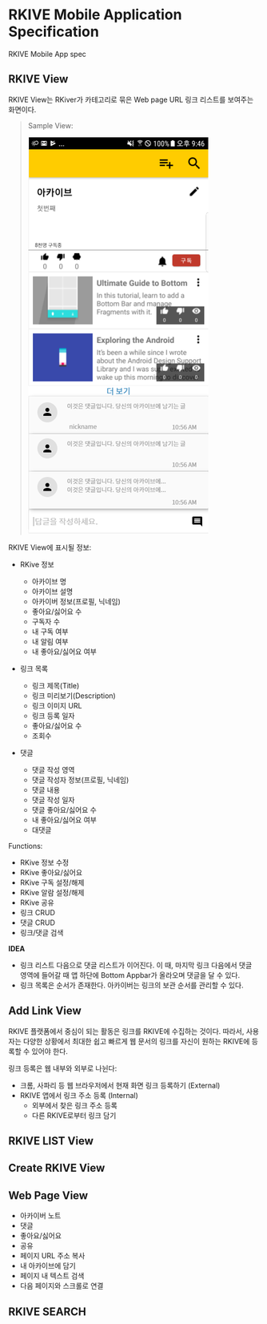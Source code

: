 # RKIVE Mobile Application Specification

RKIVE Mobile App spec



## RKIVE View

RKIVE View는 RKiver가 카테고리로 묶은 Web page URL 링크 리스트를 보여주는 화면이다. 



>Sample View:
>
>![](./res/images/rkive_view_demo.png)
>
>



RKIVE View에 표시될 정보:

* RKive 정보
  * 아카이브 명
  * 아카이브 설명
  * 아카이버 정보(프로필, 닉네임)
  * 좋아요/싫어요 수
  * 구독자 수
  * 내 구독 여부
  * 내 알림 여부
  * 내 좋아요/싫어요 여부

* 링크 목록
  * 링크 제목(Title)
  * 링크 미리보기(Description)
  * 링크 이미지 URL
  * 링크 등록 일자
  * 좋아요/싫어요 수
  * 조회수
* 댓글
  * 댓글 작성 영역
  * 댓글 작성자 정보(프로필, 닉네임)
  * 댓글 내용
  * 댓글 작성 일자
  * 댓글 좋아요/싫어요 수
  * 내 좋아요/싫어요 여부
  * 대댓글



Functions:

* RKive 정보 수정
* RKive 좋아요/싫어요
* RKive 구독 설정/해제
* RKive 알람 설정/해제
* RKive 공유
* 링크 CRUD 
* 댓글 CRUD
* 링크/댓글 검색



**IDEA**

* 링크 리스트 다음으로 댓글 리스트가 이어진다. 이 때, 마지막 링크 다음에서 댓글 영역에 들어갈 때 앱 하단에 Bottom Appbar가 올라오며 댓글을 달 수 있다.
* 링크 목록은 순서가 존재한다. 아카이버는 링크의 보관 순서를 관리할 수 있다.



## Add Link View

RKIVE 플랫폼에서 중심이 되는 활동은 링크를 RKIVE에 수집하는 것이다. 따라서, 사용자는 다양한 상황에서 최대한 쉽고  빠르게 웹 문서의 링크를 자신이 원하는 RKIVE에 등록할 수 있어야 한다.



링크 등록은 웹 내부와 외부로 나뉜다:

* 크롬, 사파리 등 웹 브라우저에서 현재 화면 링크 등록하기 (External)
* RKIVE 앱에서 링크 주소 등록 (Internal)
  * 외부에서 찾은 링크 주소 등록
  * 다른 RKIVE로부터 링크 담기





## RKIVE LIST View



## Create RKIVE View 





## Web Page View



* 아카이버 노트
* 댓글
* 좋아요/싫어요
* 공유
* 페이지 URL 주소 복사
* 내 아카이브에 담기
* 페이지 내 텍스트 검색
* 다음 페이지와 스크롤로 연결



## RKIVE SEARCH
